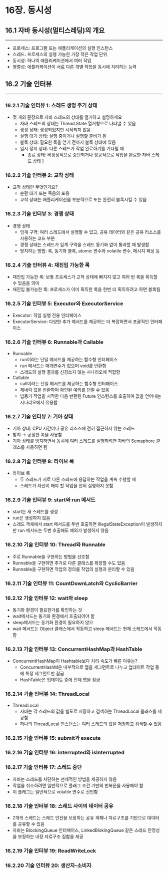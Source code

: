 # 16장. 동시성

## 16.1 자바 동시성(멀티스레딩)의 개요

---

- 프로세스: 프로그램 또는 애플리케이션의 실행 인스턴스
- 스레드: 프로세스의 실행 가능한 가장 작은 작업 단위
- 동시성: 하나의 애플리케이션에서 여러 작업
- 병렬성: 애플리케이션이 서로 다른 개별 작업을 동시에 처리하는 능력

## 16.2 기술 인터뷰

---

### 16.2.1 기술 인터뷰 1: 스레드 생명 주기 상태

- 몇 개의 문장으로 자바 스레드의 상태를 열거하고 설명하세요
    - 자바 스레드의 상태는 Thread.State 열거형으로 나타낼 수 있음
    - 생성 상태: 생성되었지만 시작되지 않음
    - 실행 대기 상태: 실행 중이거나 실행할 준비가 됨
    - 블록 상태: 필요한 록을 얻기 전까지 블록 상태에 있음
    - 일시 정지 상태: 다른 스레드가 작업 완료하기를 기다릴 때
        - 종료 상태: 비정상적으로 중단되거나 성공적으로 작업을 완료한 자바 스레드 상태 ]

### 16.2.2 기술 인터뷰 2: 교착 상태

- 교착 상태란 무엇인가요?
    - 순환 대기 또는 죽음의 포옹
    - 교착 상태는 애플리케이션을 부분적으로 또는 완전히 블록시킬 수 있음

### 16.2.3 기술 인터뷰 3: 경쟁 상태

- 경쟁 상태
    - 임계 구역: 여러 스레드에서 실행할 수 있고, 공유 데이터와 같은 공유 리소스를 사용하는 코드 부분
    - 경쟁 상태는 스레드가 임계 구역을 스레드 동기화 없이 통과할 때 발생함
    - 방지하는 방법: 록, 동기화 블록, atomic 변수와 volatile 변수, 메시지 패싱 등

### 16.2.4 기술 인터뷰 4: 재진입 가능한 록

- 재진입 가능한 록: 보통 프로세스가 교착 상태에 빠지지 않고 여러 번 록을 획득할 수 있음을 의미
- 재진입 불가능한 록: 프로세스가 이미 획득한 록을 한번 더 획득하려고 하면 블록됨

### 16.2.5 기술 인터뷰 5: Executor와 ExecutorService

- Executor: 작업 실행 전용 인터페이스
- ExecutorService: 다양한 추가 메서드를 제공하는 더 복잡하면서 포괄적인 인터페이스

### 16.2.6 기술 인터뷰 6: Runnable과 Callable

- Runnable
    - run이라는 단일 메서드를 제공하는 함수형 인터페이스
    - run 메서드는 매개변수가 없으며 void를 반환함
    - 스레드의 실행 결과를 신경쓰지 않는 시나리오에 적합함
- Callable
    - call이라는 단일 메서드를 제공하는 함수형 인터페이스
    - 제네릭 값을 반환하며 확인된 예외를 던질 수 있음
    - 빕동기 작업을 시작한 다음 반환된 Future 인스턴스를 호출하여 값을 얻어내는 시나리오에서 유용함

### 16.2.7 기술 인터뷰 7: 기아 상태

- 기아 상태: CPU 시간이나 공유 리소스에 전혀 접근하지 않는 스레드
- 방지 → 공정한 록을 사용함
- 기아 상태를 방지하면서 동시에 여러 스레드를 실행하려면 자바의 Semaphore 클래스를 사용하면 됨

### 16.2.8 기술 인터뷰 8: 라이브 록

- 라이브 록
    - 두 스레드가 서로 다른 스레드에 응답하는 작업을 계속 수행할 때
    - 스레드가 자신이 해야 할 작업을 전혀 실행하지 못함

### 16.2.9 기술 인터뷰 9: start와 run 메서드

- start는 새 스레드를 생성
- run은 생성하지 않음
- 스레드 객체에서 start 메서드를 두번 호출하면 IllegalStateException이 발생하지만 run 메서드는 두번 호출해도 예외가 발생하지 않음

### 16.2.10 기술 인터뷰 10: Thread와 Runnable

- 주로 Runnable을 구현하는 방법을 선호함
- Runnable을 구현하면 추가로 다른 클래스를 확장할 수도 있음
- Runnable을 구현하면 작업의 정의를 작업의 실행과 분리할 수 있음

### 16.2.11 기술 인터뷰 11: CountDownLatch와 CyclicBarrier

### 16.2.12 기술 인터뷰 12: wait와 sleep

- 동기화 환경이 필요한가를 확인하는 것
- wait메서드는 동기화 환경에서 호출되어야 함
- sleep메서드는 동기화 환경이 필요하지 않으
- wait 메서드는 Object 클래스에서 작동하고 sleep 메서드는 현재 스레드에서 작동함

### 16.2.13 기술 인터뷰 13: ConcurrentHashMap과 HashTable

- ConcurrentHashMap이 Hashtable보다 처리 속도가 빠른 이유는?
    - ConcurrentHashM은 내부적으로 맵을 세그먼트로 나누고 업데이트 작업 중에 특정 세그먼트만 잠금
    - HashTable은 업데이트 중에 전체 맵을 잠금

### 16.2.14 기술 인터뷰 14: ThreadLocal

- ThreadLocal
    - 자바는 각 스레드의 값을 별도로 저장하고 검색하는 ThreadLocal 클래스를 제공함
    - 하나의 ThreadLocal 인스턴스는 여러 스레드의 값을 저장하고 검색할 수 있음

### 16.2.15 기술 인터뷰 15: submit과 execute

### 16.2.16 기술 인터뷰 16: interrupted와 isInterrupted

### 16.2.17 기술 인터뷰 17: 스레드 중단

- 자바는 스레드를 차단하는 선제적인 방법을 제공하지 않음
- 작업을 취소하려면 일반적으로 플래그 조건 기반의 반복문을 사용해야 함
- 이 플래그는 일반적으로 volatile 변수로 선언함

### 16.2.18 기술 인터뷰 18: 스레드 사이의 데이터 공유

- 2개의 스레드는 스레드 안전을 보장하는 공유 객체나 자료구조를 기반으로 데이터를 공유할 수 있음
- 자바는 BlockingQueue 인터페이스, LinkedBlokingQueue 같은 스레드 안정성을 보장하는 내장 자료구조 집합을 제공

### 16.2.19 기술 인터뷰 19: ReadWriteLock

### 16.2.20 기술 인터뷰 20: 생산자-소비자